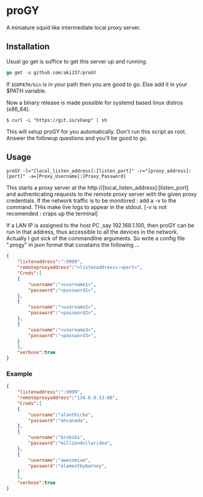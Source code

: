 # proGY
A miniature squid like intermediate local proxy server.

## Installation
Usual go get is suffice to get this server up and running.
```Go
go get -u github.com/aki237/proGY
```
If `$GOPATH/bin` is in your path then you are good to go. Else add it in your $PATH variable.

Now a binary release is made possible for systemd based linux distros (x86_64).
```shell
$ curl -L "https://git.io/vXanp" | sh
```
This will setup proGY for you automatically. Don't run this script as root. Answer the followup questions and you'll be good to go.


## Usage

```Shell
proGY -l="[local_listen_address]:[listen_port]" -r="[proxy_address]:[port]" -a=[Proxy_Username]:[Proxy_Password]
```

This starts a proxy server at the http://[local_listen_address]:[listen_port] and authenticating requests to the
remote proxy server with the given proxy credentials.
If the network traffic is to be monitored : add a -v to the command. THis make live logs to appear in the stdout.
[-v is not recomended : craps up the terminal]

If a LAN IP is assigned to the host PC ,say 192.168.1.100, then proGY can be run in that address, thus accessible
to all the devices in the network.
Actually I got sick of the commandline arguments. So write a config file ".progy" in json format that conatains the
following ...

```Json
{
    "listenaddress":":9999",
    "remoteproxyaddress":"<listenaddress>:<port>",
    "Creds":[
	{
	    "username":"<username1>",
	    "password":"<password1>",
	},
	{
	    "username":"<username2>",
	    "password":"<password2>",
	},
	{
	    "username":"<username3>",
	    "password":"<password3>",
	}
    ],
    "verbose":true
}
```

### Example 
```Json
{
    "listenaddress":":9999",
    "remoteproxyaddress":"134.8.9.13:80",
    "Creds":[
	{
	    "username":"alanthicke",
	    "password":"ohcanada",
	},
	{
	    "username":"brobibs",
	    "password":"milliondollaridea",
	},
	{
	    "username":"awesomium",
	    "password":"elementbybarney",
	}
    ],
    "verbose":true
}
```
